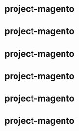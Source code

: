 # project-magento
# project-magento
# project-magento
# project-magento
# project-magento
# project-magento
